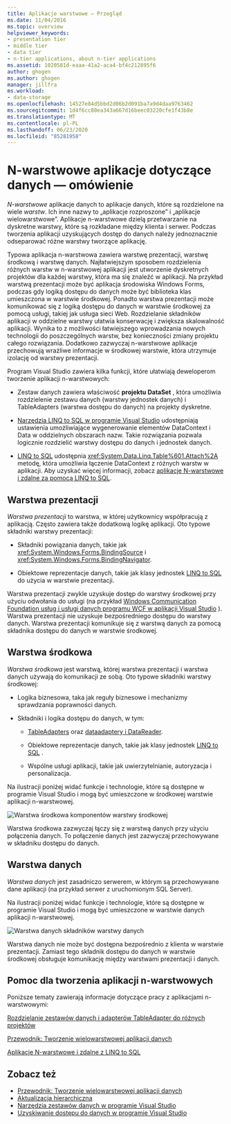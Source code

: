 ```yaml
---
title: Aplikacje warstwowe — Przegląd
ms.date: 11/04/2016
ms.topic: overview
helpviewer_keywords:
- presentation tier
- middle tier
- data tier
- n-tier applications, about n-tier applications
ms.assetid: 1020581d-eaaa-41a2-aca4-bf4c212895f6
author: ghogen
ms.author: ghogen
manager: jillfra
ms.workload:
- data-storage
ms.openlocfilehash: 14527e84d5bbd2d06b2d091ba7a9d4daa9763462
ms.sourcegitcommit: 1d4f6cc80ea343a667d16beec03220cfe1f43b8e
ms.translationtype: MT
ms.contentlocale: pl-PL
ms.lasthandoff: 06/23/2020
ms.locfileid: "85281958"
---
```

# <a name="n-tier-data-applications-overview"></a>N-warstwowe aplikacje dotyczące danych — omówienie
*N-warstwowe* aplikacje danych to aplikacje danych, które są rozdzielone na wiele *warstw*. Ich inne nazwy to „aplikacje rozproszone” i „aplikacje wielowarstwowe”. Aplikacje n-warstwowe dzielą przetwarzanie na dyskretne warstwy, które są rozkładane między klienta i serwer. Podczas tworzenia aplikacji uzyskujących dostęp do danych należy jednoznacznie odseparować różne warstwy tworzące aplikację.

Typowa aplikacja n-warstwowa zawiera warstwę prezentacji, warstwę środkową i warstwę danych. Najłatwiejszym sposobem rozdzielenia różnych warstw w n-warstwowej aplikacji jest utworzenie dyskretnych projektów dla każdej warstwy, która ma się znaleźć w aplikacji. Na przykład warstwą prezentacji może być aplikacja środowiska Windows Forms, podczas gdy logiką dostępu do danych może być biblioteka klas umieszczona w warstwie środkowej. Ponadto warstwa prezentacji może komunikować się z logiką dostępu do danych w warstwie środkowej za pomocą usługi, takiej jak usługa sieci Web. Rozdzielanie składników aplikacji w oddzielne warstwy ułatwia konserwację i zwiększa skalowalność aplikacji. Wynika to z możliwości łatwiejszego wprowadzania nowych technologii do poszczególnych warstw, bez konieczności zmiany projektu całego rozwiązania. Dodatkowo zazwyczaj n-warstwowe aplikacje przechowują wrażliwe informacje w środkowej warstwie, która utrzymuje izolację od warstwy prezentacji.

Program Visual Studio zawiera kilka funkcji, które ułatwiają deweloperom tworzenie aplikacji n-warstwowych:

- Zestaw danych zawiera właściwość **projektu DataSet** , która umożliwia rozdzielenie zestawu danych (warstwy jednostek danych) i TableAdapters (warstwa dostępu do danych) na projekty dyskretne.

- [Narzędzia LINQ to SQL w programie Visual Studio](../data-tools/linq-to-sql-tools-in-visual-studio2.md) udostępniają ustawienia umożliwiające wygenerowanie elementów DataContext i Data w oddzielnych obszarach nazw. Takie rozwiązania pozwala logicznie rozdzielić warstwy dostępu do danych i jednostek danych.

- [LINQ to SQL](/dotnet/framework/data/adonet/sql/linq/index) udostępnia <xref:System.Data.Linq.Table%601.Attach%2A> metodę, która umożliwia łączenie DataContext z różnych warstw w aplikacji. Aby uzyskać więcej informacji, zobacz [aplikacje N-warstwowe i zdalne za pomocą LINQ to SQL](/dotnet/framework/data/adonet/sql/linq/n-tier-and-remote-applications-with-linq-to-sql).

## <a name="presentation-tier"></a>Warstwa prezentacji
*Warstwa prezentacji* to warstwa, w której użytkownicy współpracują z aplikacją. Często zawiera także dodatkową logikę aplikacji. Oto typowe składniki warstwy prezentacji:

- Składniki powiązania danych, takie jak <xref:System.Windows.Forms.BindingSource> i <xref:System.Windows.Forms.BindingNavigator>.

- Obiektowe reprezentacje danych, takie jak klasy jednostek [LINQ to SQL](/dotnet/framework/data/adonet/sql/linq/index) do użycia w warstwie prezentacji.

Warstwa prezentacji zwykle uzyskuje dostęp do warstwy środkowej przy użyciu odwołania do usługi (na przykład [Windows Communication Foundation usług i usługi danych programu WCF w aplikacji Visual Studio](../data-tools/windows-communication-foundation-services-and-wcf-data-services-in-visual-studio.md) ). Warstwa prezentacji nie uzyskuje bezpośredniego dostępu do warstwy danych. Warstwa prezentacji komunikuje się z warstwą danych za pomocą składnika dostępu do danych w warstwie środkowej.

## <a name="middle-tier"></a>Warstwa środkowa
*Warstwa środkowa* jest warstwą, której warstwa prezentacji i warstwa danych używają do komunikacji ze sobą. Oto typowe składniki warstwy środkowej:

- Logika biznesowa, taka jak reguły biznesowe i mechanizmy sprawdzania poprawności danych.

- Składniki i logika dostępu do danych, w tym:

  - [TableAdapters](create-and-configure-tableadapters.md) oraz [dataadaptery i DataReader](/dotnet/framework/data/adonet/dataadapters-and-datareaders).

  - Obiektowe reprezentacje danych, takie jak klasy jednostek [LINQ to SQL](/dotnet/framework/data/adonet/sql/linq/index) .

  - Wspólne usługi aplikacji, takie jak uwierzytelnianie, autoryzacja i personalizacja.

Na ilustracji poniżej widać funkcje i technologie, które są dostępne w programie Visual Studio i mogą być umieszczone w środkowej warstwie aplikacji n-warstwowej.

![Warstwa środkowa komponentów warstwy środkowej ](../data-tools/media/ntiermid.png)

Warstwa środkowa zazwyczaj łączy się z warstwą danych przy użyciu połączenia danych. To połączenie danych jest zazwyczaj przechowywane w składniku dostępu do danych.

## <a name="data-tier"></a>Warstwa danych
*Warstwa danych* jest zasadniczo serwerem, w którym są przechowywane dane aplikacji (na przykład serwer z uruchomionym SQL Server).

Na ilustracji poniżej widać funkcje i technologie, które są dostępne w programie Visual Studio i mogą być umieszczone w warstwie danych aplikacji n-warstwowej.

![Warstwa danych składników warstwy danych ](../data-tools/media/ntierdatatier.png)

Warstwa danych nie może być dostępna bezpośrednio z klienta w warstwie prezentacji. Zamiast tego składnik dostępu do danych w warstwie środkowej obsługuje komunikację między warstwami prezentacji i danych.

## <a name="help-for-n-tier-development"></a>Pomoc dla tworzenia aplikacji n-warstwowych
Poniższe tematy zawierają informacje dotyczące pracy z aplikacjami n-warstwowymi:

[Rozdzielanie zestawów danych i adapterów TableAdapter do różnych projektów](../data-tools/separate-datasets-and-tableadapters-into-different-projects.md)

[Przewodnik: Tworzenie wielowarstwowej aplikacji danych](../data-tools/walkthrough-creating-an-n-tier-data-application.md)

[Aplikacje N-warstwowe i zdalne z LINQ to SQL](/dotnet/framework/data/adonet/sql/linq/n-tier-and-remote-applications-with-linq-to-sql)

## <a name="see-also"></a>Zobacz też

- [Przewodnik: Tworzenie wielowarstwowej aplikacji danych](../data-tools/walkthrough-creating-an-n-tier-data-application.md)
- [Aktualizacja hierarchiczna](../data-tools/hierarchical-update.md)
- [Narzędzia zestawów danych w programie Visual Studio](../data-tools/dataset-tools-in-visual-studio.md)
- [Uzyskiwanie dostępu do danych w programie Visual Studio](../data-tools/accessing-data-in-visual-studio.md)
